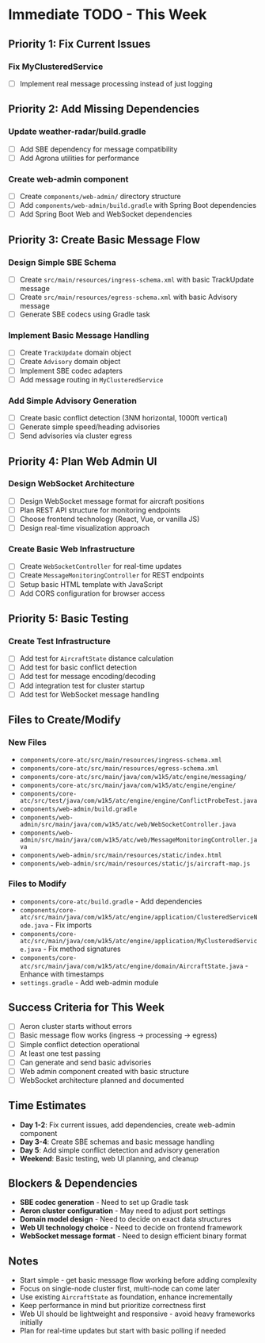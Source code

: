 # Immediate TODO - This Week

## Priority 1: Fix Current Issues

### Fix MyClusteredService
- [ ] Implement real message processing instead of just logging

## Priority 2: Add Missing Dependencies

### Update weather-radar/build.gradle
- [ ] Add SBE dependency for message compatibility
- [ ] Add Agrona utilities for performance

### Create web-admin component
- [ ] Create `components/web-admin/` directory structure
- [ ] Add `components/web-admin/build.gradle` with Spring Boot dependencies
- [ ] Add Spring Boot Web and WebSocket dependencies

## Priority 3: Create Basic Message Flow

### Design Simple SBE Schema
- [ ] Create `src/main/resources/ingress-schema.xml` with basic TrackUpdate message
- [ ] Create `src/main/resources/egress-schema.xml` with basic Advisory message
- [ ] Generate SBE codecs using Gradle task

### Implement Basic Message Handling
- [ ] Create `TrackUpdate` domain object
- [ ] Create `Advisory` domain object
- [ ] Implement SBE codec adapters
- [ ] Add message routing in `MyClusteredService`

### Add Simple Advisory Generation
- [ ] Create basic conflict detection (3NM horizontal, 1000ft vertical)
- [ ] Generate simple speed/heading advisories
- [ ] Send advisories via cluster egress

## Priority 4: Plan Web Admin UI

### Design WebSocket Architecture
- [ ] Design WebSocket message format for aircraft positions
- [ ] Plan REST API structure for monitoring endpoints
- [ ] Choose frontend technology (React, Vue, or vanilla JS)
- [ ] Design real-time visualization approach

### Create Basic Web Infrastructure
- [ ] Create `WebSocketController` for real-time updates
- [ ] Create `MessageMonitoringController` for REST endpoints
- [ ] Setup basic HTML template with JavaScript
- [ ] Add CORS configuration for browser access

## Priority 5: Basic Testing

### Create Test Infrastructure
- [ ] Add test for `AircraftState` distance calculation
- [ ] Add test for basic conflict detection
- [ ] Add test for message encoding/decoding
- [ ] Add integration test for cluster startup
- [ ] Add test for WebSocket message handling

## Files to Create/Modify

### New Files
- `components/core-atc/src/main/resources/ingress-schema.xml`
- `components/core-atc/src/main/resources/egress-schema.xml`
- `components/core-atc/src/main/java/com/w1k5/atc/engine/messaging/`
- `components/core-atc/src/main/java/com/w1k5/atc/engine/engine/`
- `components/core-atc/src/test/java/com/w1k5/atc/engine/engine/ConflictProbeTest.java`
- `components/web-admin/build.gradle`
- `components/web-admin/src/main/java/com/w1k5/atc/web/WebSocketController.java`
- `components/web-admin/src/main/java/com/w1k5/atc/web/MessageMonitoringController.java`
- `components/web-admin/src/main/resources/static/index.html`
- `components/web-admin/src/main/resources/static/js/aircraft-map.js`

### Files to Modify
- `components/core-atc/build.gradle` - Add dependencies
- `components/core-atc/src/main/java/com/w1k5/atc/engine/application/ClusteredServiceNode.java` - Fix imports
- `components/core-atc/src/main/java/com/w1k5/atc/engine/application/MyClusteredService.java` - Fix method signatures
- `components/core-atc/src/main/java/com/w1k5/atc/engine/domain/AircraftState.java` - Enhance with timestamps
- `settings.gradle` - Add web-admin module

## Success Criteria for This Week

- [ ] Aeron cluster starts without errors
- [ ] Basic message flow works (ingress → processing → egress)
- [ ] Simple conflict detection operational
- [ ] At least one test passing
- [ ] Can generate and send basic advisories
- [ ] Web admin component created with basic structure
- [ ] WebSocket architecture planned and documented

## Time Estimates

- **Day 1-2**: Fix current issues, add dependencies, create web-admin component
- **Day 3-4**: Create SBE schemas and basic message handling
- **Day 5**: Add simple conflict detection and advisory generation
- **Weekend**: Basic testing, web UI planning, and cleanup

## Blockers & Dependencies

- **SBE codec generation** - Need to set up Gradle task
- **Aeron cluster configuration** - May need to adjust port settings
- **Domain model design** - Need to decide on exact data structures
- **Web UI technology choice** - Need to decide on frontend framework
- **WebSocket message format** - Need to design efficient binary format

## Notes

- Start simple - get basic message flow working before adding complexity
- Focus on single-node cluster first, multi-node can come later
- Use existing `AircraftState` as foundation, enhance incrementally
- Keep performance in mind but prioritize correctness first
- Web UI should be lightweight and responsive - avoid heavy frameworks initially
- Plan for real-time updates but start with basic polling if needed 